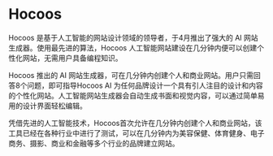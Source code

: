 # Hocoos

<div class="panel site-content card transparent">
<div class="card-body p-0">
<div class="panel-body single my-4 ">

Hocoos 是基于人工智能的网站设计领域的领导者，于4月推出了强大的 AI 网站生成器。使用最先进的算法，Hocoos 人工智能网站建设在几分钟内便可以创建个性化网站，无需用户具备编程知识。

Hocoos 推出的 AI 网站生成器，可在几分钟内创建个人和商业网站。用户只需回答8个问题，即可指导Hocoos AI 为任何品牌设计一个具有引人注目的设计和内容的个性化网站。人工智能网站生成器会自动生成书面和视觉内容，可以通过简单易用的设计界面轻松编辑。

凭借先进的人工智能技术，Hocoos首次允许在几分钟内创建个人和商业网站，该工具已经在各种行业中进行了测试，可以在几分钟内为美容保健、体育健身、电子商务、摄影、商业和金融等多个行业的品牌建立网站。

</div>
</div>
</div>
<h2 class="text-gray text-lg my-4"></h2>